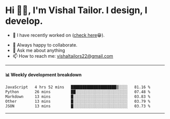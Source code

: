# Hi 👋🏻, I'm Vishal Tailor. I design, I develop.

- 🔭 I have recently worked on ([check here](https://vishaltailor.com)😁).
<!-- - 🎦 Currently watching: JavaScript: The Hard Parts By Will Sentance. -->
- 👯 Always happy to collaborate.
- 💬 Ask me about anything
- 📫 How to reach me: <a href="mailto:vishaltailors22@gmail.com">vishaltailors22@gmail.com</a>

<hr /> 
<h4>📊 Weekly development breakdown</h4>
<!--START_SECTION:waka-->

```txt
JavaScript   4 hrs 52 mins   ████████████████████▒░░░░   81.16 %
Python       26 mins         ██░░░░░░░░░░░░░░░░░░░░░░░   07.48 %
Markdown     13 mins         █░░░░░░░░░░░░░░░░░░░░░░░░   03.83 %
Other        13 mins         █░░░░░░░░░░░░░░░░░░░░░░░░   03.79 %
JSON         13 mins         █░░░░░░░░░░░░░░░░░░░░░░░░   03.73 %
```

<!--END_SECTION:waka-->
<hr /> 

<!-- ![](./profile-3d-contrib/profile-green-animate.svg) -->
